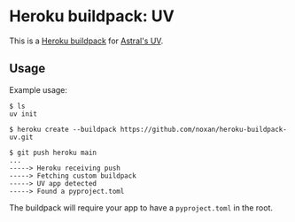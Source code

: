 Heroku buildpack: UV
====================

This is a [Heroku buildpack](https://devcenter.heroku.com/articles/buildpacks) for [Astral's UV](https://docs.astral.sh/uv/).

Usage
-----

Example usage:

    $ ls
    uv init

    $ heroku create --buildpack https://github.com/noxan/heroku-buildpack-uv.git

    $ git push heroku main
    ...
    -----> Heroku receiving push
    -----> Fetching custom buildpack
    -----> UV app detected
    -----> Found a pyproject.toml

The buildpack will require your app to have a `pyproject.toml` in the root.
